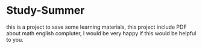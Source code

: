 # Study-Summer
this is a project to save some learning materials,
this project include PDF about math english compluter,
I would be very happy if this would be helpful to you.
